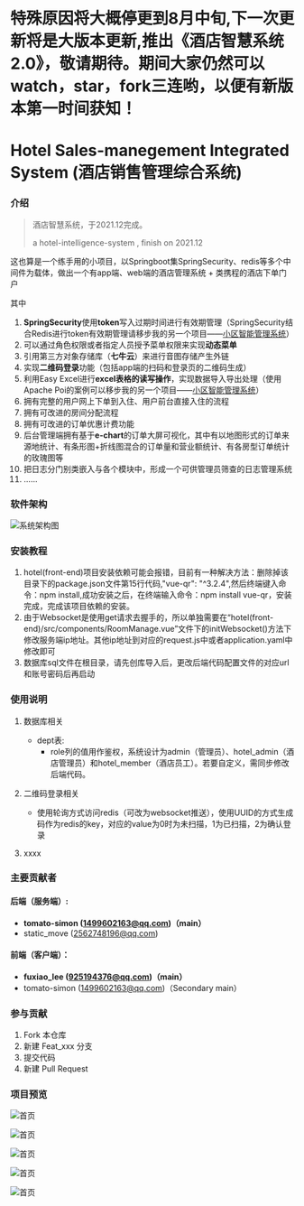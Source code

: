 # 特殊原因将大概停更到8月中旬,下一次更新将是大版本更新,推出《酒店智慧系统2.0》，敬请期待。期间大家仍然可以watch，star，fork三连哟，以便有新版本第一时间获知！

# Hotel Sales-manegement Integrated System (酒店销售管理综合系统)

### 介绍
> 酒店智慧系统，于2021.12完成。
>
> a hotel-intelligence-system , finish on 2021.12

这也算是一个练手用的小项目，以Springboot集SpringSecurity、redis等多个中间件为载体，做出一个有app端、web端的酒店管理系统 + 类携程的酒店下单门户

其中

1. **SpringSecurity**使用**token**写入过期时间进行有效期管理（SpringSecurity结合Redis进行token有效期管理请移步我的另一个项目——[小区智能管理系统](https://gitee.com/tomato-simon/community-management-system)）
2. 可以通过角色权限或者指定人员授予菜单权限来实现**动态菜单**
3. 引用第三方对象存储库（**七牛云**）来进行音图存储产生外链
4. 实现**二维码登录**功能（包括app端的扫码和登录页的二维码生成）
5. 利用Easy Excel进行**excel表格的读写操作**，实现数据导入导出处理（使用Apache Poi的案例可以移步我的另一个项目——[小区智能管理系统](https://gitee.com/tomato-simon/community-management-system)）
6. 拥有完整的用户网上下单到入住、用户前台直接入住的流程
7. 拥有可改进的房间分配流程
8. 拥有可改进的订单优惠计费功能
9. 后台管理端拥有基于**e-chart**的订单大屏可视化，其中有以地图形式的订单来源地统计、有条形图+折线图混合的订单量和营业额统计、有各房型订单统计的玫瑰图等
10. 把日志分门别类嵌入与各个模块中，形成一个可供管理员筛查的日志管理系统
11. ......


### 软件架构
![系统架构图](https://gitee.com/tomato-simon/hotel-intelligence-system/raw/dev/temp_image/xtjg.png)




### 安装教程

1.  hotel(front-end)项目安装依赖可能会报错，目前有一种解决方法：删除掉该目录下的package.json文件第15行代码,"vue-qr": "^3.2.4",然后终端键入命令：npm install,成功安装之后，在终端输入命令：npm install vue-qr，安装完成，完成该项目依赖的安装。
2.  由于Websocket是使用get请求去握手的，所以单独需要在“hotel(front-end)/src/components/RoomManage.vue”文件下的initWebsocket()方法下修改服务端ip地址。其他ip地址到对应的request.js中或者application.yaml中修改即可
3.  数据库sql文件在根目录，请先创库导入后，更改后端代码配置文件的对应url和账号密码后再启动



### 使用说明

1. 数据库相关

   - dept表:
     - role列的值用作鉴权，系统设计为admin（管理员）、hotel_admin（酒店管理员）和hotel_member（酒店员工）。若要自定义，需同步修改后端代码。
2. 二维码登录相关
   - 使用轮询方式访问redis（可改为websocket推送），使用UUID的方式生成码作为redis的key，对应的value为0时为未扫描，1为已扫描，2为确认登录
3. xxxx



### 主要贡献者

#### **后端（服务端）:**

- **tomato-simon (1499602163@qq.com)（main）**
- static_move (2562748196@qq.com)

#### **前端（客户端）：**

- **fuxiao_lee (925194376@qq.com)（main）**
- tomato-simon (1499602163@qq.com)（Secondary main）



### 参与贡献

1.  Fork 本仓库
2.  新建 Feat_xxx 分支
3.  提交代码
4.  新建 Pull Request



### 项目预览

![首页](https://gitee.com/tomato-simon/hotel-intelligence-system/raw/dev/temp_image/sy1.png)

![首页](https://gitee.com/tomato-simon/hotel-intelligence-system/raw/dev/temp_image/menu.png)

![首页](https://gitee.com/tomato-simon/hotel-intelligence-system/raw/dev/temp_image/room.png)

![首页](https://gitee.com/tomato-simon/hotel-intelligence-system/raw/dev/temp_image/order.png)

![首页](https://gitee.com/tomato-simon/hotel-intelligence-system/raw/dev/temp_image/dept.png)



